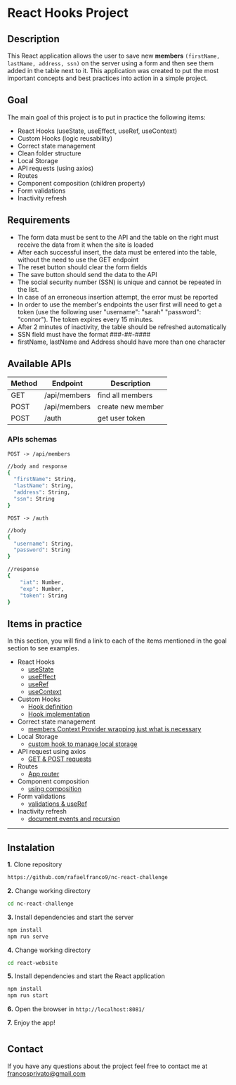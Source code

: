 # React Hooks Project 

## Description
This React application allows the user to save new **members** `(firstName, lastName, address, ssn)` on the server using a form and then see them added in the table next to it.
This application was created to put the most important concepts and best practices into action in a simple project.


## Goal
The main goal of this project is to put in practice the following items:
- React Hooks (useState, useEffect, useRef, useContext)
- Custom Hooks (logic reusability)
- Correct state management
- Clean folder structure 
- Local Storage
- API requests (using axios)
- Routes 
- Component composition (children property)
- Form validations
- Inactivity refresh


## Requirements
* The form data must be sent to the API and the table on the right must receive the data from it when the site is loaded
* After each successful insert, the data must be entered into the table, without the need to use the GET endpoint 
* The reset button should clear the form fields
* The save button should send the data to the API
* The social security number (SSN) is unique and cannot be repeated in the list.
* In case of an erroneous insertion attempt, the error must be reported
* In order to use the member's endpoints the user first will need to get a token (use the following user "username": "sarah" "password": "connor"). The token expires every 15 minutes.
* After 2 minutes of inactivity, the table should be refreshed automatically
* SSN field must have the format ###-##-####
* firstName, lastName and Address should have more than one character


## Available APIs 
| Method | Endpoint | Description
|--|--|--|
|GET|/api/members| find all members
|POST|/api/members| create new member
|POST|/auth| get user token

### APIs schemas 
`POST -> /api/members` 
```sh
//body and response
{
  "firstName": String,
  "lastName": String,
  "address": String,
  "ssn": String 
}
```
`POST -> /auth` 
```sh
//body
{
  "username": String,
  "password": String
}

//response
{
	"iat": Number,
	"exp": Number,
	"token": String
}
```

## Items in practice
In this section, you will find a link to each of the items mentioned in the goal section to see examples.
* React Hooks
  - [useState](react-website/src/contexts/MembersContext.jsx)  
  - [useEffect](react-website/src/containers/Members.jsx)  
  - [useRef](react-website/src/components/MembersForm.jsx)  
  - [useContext](react-website/src/components/MembersTable.jsx)  
* Custom Hooks
  - [Hook definition](react-website/src/hooks/useAuthentication.js)
  - [Hook implementation](react-website/src/contexts/MembersContext.jsx) 
* Correct state management
  - [members Context Provider wrapping just what is necessary](react-website/src/containers/Members.jsx) 
* Local Storage
  - [custom hook to manage local storage](react-website/src/hooks/useLocalStorage.js) 
* API request using axios
  - [GET & POST requests](react-website/src/contexts/MembersContext.jsx)  
* Routes
  - [App router](react-website/src/router/AppRouter.jsx)
* Component composition
  - [using composition](react-website/src/components/MembersPanel.jsx)   
* Form validations
  - [validations & useRef](react-website/src/components/MembersForm.jsx) 
* Inactivity refresh
  - [document events and recursion](react-website/src/containers/Members.jsx)

---

## Instalation
**1.** Clone repository
```sh
https://github.com/rafaelfranco9/nc-react-challenge
```
**2.** Change working directory 
```sh
cd nc-react-challenge
```
**3.** Install dependencies and start the server
```sh
npm install
npm run serve
```
**4.** Change working directory
```sh
cd react-website
```
**5.** Install dependencies and start the React application
```sh
npm install
npm run start
```
**6.** Open the browser in  `http://localhost:8081/` 

**7.** Enjoy the app!
#


## Contact
If you have any questions about the project feel free to contact me at francosprivato@gmail.com
